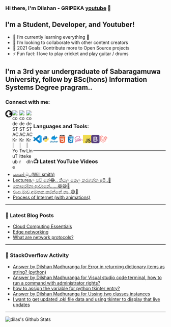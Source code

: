 ### Hi there, I'm Dilshan - GRIPEKA [youtube][website] 👋

## I'm a Student, Developer, and Youtuber!
- 🌱 I’m currently learning everything 🤣
- 👯 I’m looking to collaborate with other content creators
- 🥅 2021 Goals: Contribute more to Open Source projects
- ⚡ Fun fact: I love to play cricket and play guitar / drums

## I'm a 3rd year undergraduate of Sabaragamuwa University, follow by BSc(hons) Information Systems Degree pragram..

### Connect with me:

[<img align="left" alt="codeSTACKr.com" width="22px" src="https://raw.githubusercontent.com/iconic/open-iconic/master/svg/globe.svg" />][website]
[<img align="left" alt="codeSTACKr | YouTube" width="22px" src="https://cdn.jsdelivr.net/npm/simple-icons@v3/icons/youtube.svg" />][youtube]
[<img align="left" alt="codeSTACKr | Twitter" width="22px" src="https://cdn.jsdelivr.net/npm/simple-icons@v3/icons/twitter.svg" />][twitter]
[<img align="left" alt="codeSTACKr | LinkedIn" width="22px" src="https://cdn.jsdelivr.net/npm/simple-icons@v3/icons/linkedin.svg" />][linkedin]


<br />

### Languages and Tools:

<img align="left" alt="Visual Studio Code" width="26px" src="https://raw.githubusercontent.com/github/explore/80688e429a7d4ef2fca1e82350fe8e3517d3494d/topics/visual-studio-code/visual-studio-code.png" />
<img align="left" alt="HTML5" width="26px" src="https://raw.githubusercontent.com/github/explore/80688e429a7d4ef2fca1e82350fe8e3517d3494d/topics/python/python.png" />
<img align="left" alt="HTML5" width="26px" src="https://raw.githubusercontent.com/github/explore/80688e429a7d4ef2fca1e82350fe8e3517d3494d/topics/docker/docker.png" />
<img align="left" alt="HTML5" width="26px" src="https://raw.githubusercontent.com/github/explore/80688e429a7d4ef2fca1e82350fe8e3517d3494d/topics/html/html.png" />
<img align="left" alt="CSS3" width="26px" src="https://raw.githubusercontent.com/github/explore/80688e429a7d4ef2fca1e82350fe8e3517d3494d/topics/css/css.png" />
<img align="left" alt="Sass" width="26px" src="https://raw.githubusercontent.com/github/explore/80688e429a7d4ef2fca1e82350fe8e3517d3494d/topics/sass/sass.png" />
<img align="left" alt="JavaScript" width="26px" src="https://raw.githubusercontent.com/github/explore/80688e429a7d4ef2fca1e82350fe8e3517d3494d/topics/javascript/javascript.png" />
<img align="left" alt="HTML5" width="26px" src="https://raw.githubusercontent.com/github/explore/80688e429a7d4ef2fca1e82350fe8e3517d3494d/topics/bootstrap/bootstrap.png" />
<img align="left" alt="HTML5" width="26px" src="https://raw.githubusercontent.com/github/explore/80688e429a7d4ef2fca1e82350fe8e3517d3494d/topics/laravel/laravel.png" />



<br />
<br />

---

### 📺 Latest YouTube Videos
<!-- YOUTUBE:START -->
- [යකෝ මූ..&lpar;Will smith&rpar;](https://www.youtube.com/watch?v=tgHSsG5xlRM)
- [Lecturesල පව් නේ😂.. කියල කෙල කරගන්න අපි..😬](https://www.youtube.com/watch?v=wu4UIu2P0yM)
- [කොරෝනා ආවානේ......😆😆🤪](https://www.youtube.com/watch?v=XZ6r7FsNM4o)
- [එයා මාව අමතක කරන්නේ නෑ..😅🤣](https://www.youtube.com/watch?v=YqAUJWd9OCE)
- [Process of Internet &lpar;with animations&rpar;](https://www.youtube.com/watch?v=qoaBTz--_nc)
<!-- YOUTUBE:END -->

---
### 🚀 Latest Blog Posts
<!-- BLOG-POST-LIST:START -->
- [Cloud Computing  Essentials](https://t-dilshanmperera.medium.com/cloud-computing-essentials-40e8e6b659d3?source=rss-a6e7f3ee4ad0------2)
- [Edge networking](https://t-dilshanmperera.medium.com/edge-networking-be1aee54c162?source=rss-a6e7f3ee4ad0------2)
- [What are network protocols?](https://t-dilshanmperera.medium.com/what-are-network-protocols-c387998ca1df?source=rss-a6e7f3ee4ad0------2)
<!-- BLOG-POST-LIST:END -->


---
### 💫 StackOverflow Activity
<!-- STACKOVERFLOW:START -->
- [Answer by Dilshan Madhuranga for Error in returning dictionary items as string? &lpar;python&rpar;](https://stackoverflow.com/questions/70295196/error-in-returning-dictionary-items-as-string-python/70295645#70295645)
- [Answer by Dilshan Madhuranga for Visual studio code terminal, how to run a command with administrator rights?](https://stackoverflow.com/questions/37700536/visual-studio-code-terminal-how-to-run-a-command-with-administrator-rights/70276560#70276560)
- [how to assign the variable for python tkinter entry?](https://stackoverflow.com/questions/69662872/how-to-assign-the-variable-for-python-tkinter-entry)
- [Answer by Dilshan Madhuranga for Ussing two classes instances](https://stackoverflow.com/questions/69476449/ussing-two-classes-instances/69478350#69478350)
- [I want to get updated .pkl file data and using tkinter to display that live updates](https://stackoverflow.com/questions/69424107/i-want-to-get-updated-pkl-file-data-and-using-tkinter-to-display-that-live-upda)
<!-- STACKOVERFLOW:END -->

---
<img align="left" alt="dilas's Github Stats" src="https://github-readme-stats.vercel.app/api?username=Dilshan1997&show_icons=true&hide_border=true" />

[website]: http://trendzmaster.epizy.com/
[twitter]: https://twitter.com/DilshanMadhura3
[youtube]: https://www.youtube.com/channel/UCUTdC1jPNZmhSn_WnN5Z6dA
[linkedin]: https://www.linkedin.com/in/dilshan-madhuranga-50b807182/
